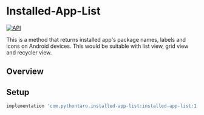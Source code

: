# Installed-App-List
[![API](https://img.shields.io/badge/API-19%2B-brightgreen.svg?style=flat)](https://android-arsenal.com/api?level=19)

This is a method that returns installed app's package names, labels and icons on Android devices. This would be suitable with list view, grid view and recycler view.

## Overview

## Setup
```gradle
implementation 'com.pythontaro.installed-app-list:installed-app-list:1.0.0'
```
